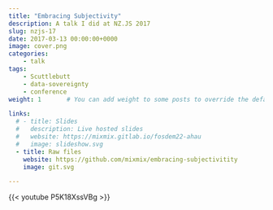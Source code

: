 ```yaml
---
title: "Embracing Subjectivity"
description: A talk I did at NZ.JS 2017
slug: nzjs-17
date: 2017-03-13 00:00:00+0000
image: cover.png
categories:
    - talk
tags:
    - Scuttlebutt
    - data-sovereignty
    - conference
weight: 1       # You can add weight to some posts to override the default sorting (date descending)

links:
  # - title: Slides
  #   description: Live hosted slides
  #   website: https://mixmix.gitlab.io/fosdem22-ahau
  #   image: slideshow.svg
  - title: Raw files
    website: https://github.com/mixmix/embracing-subjectivitity
    image: git.svg

---
```


{{< youtube P5K18XssVBg >}}
